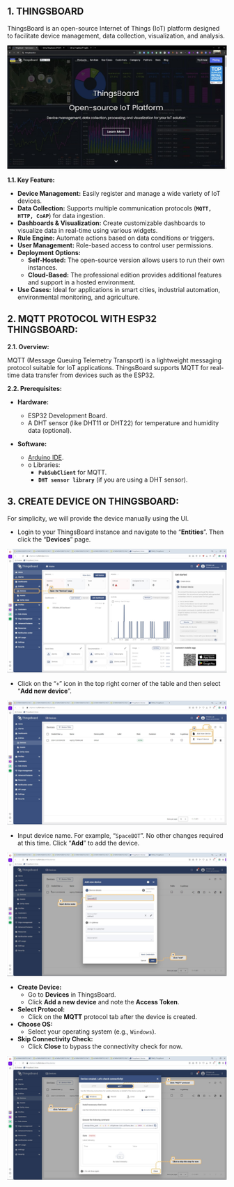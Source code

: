 ## 1. THINGSBOARD

ThingsBoard is an open-source Internet of Things (IoT) platform designed to facilitate device management, data collection, visualization, and analysis.

![20](images/20.jpg)

**1.1. Key Feature:**

* **Device Management:** Easily register and manage a wide variety of IoT devices.
* **Data Collection:** Supports multiple communication protocols (**`MQTT, HTTP, CoAP`**) for data ingestion.
* **Dashboards & Visualization:** Create customizable dashboards to visualize data in real-time using various widgets.
*	**Rule Engine:** Automate actions based on data conditions or triggers.
*	**User Management:** Role-based access to control user permissions.
*	**Deployment Options:**
    * **Self-Hosted:** The open-source version allows users to run their own instances.
    * **Cloud-Based:** The professional edition provides additional features and support in a hosted environment.
*	**Use Cases:** Ideal for applications in smart cities, industrial automation, environmental monitoring, and agriculture.

## 2. MQTT PROTOCOL WITH ESP32 THINGSBOARD:

**2.1.	Overview:**

MQTT (Message Queuing Telemetry Transport) is a lightweight messaging protocol suitable for IoT applications. ThingsBoard supports MQTT for real-time data transfer from devices such as the ESP32.

**2.2. Prerequisites:**

* **Hardware:**
  * ESP32 Development Board.
  * A DHT sensor (like DHT11 or DHT22) for temperature and humidity data (optional).
 
* **Software:**
  * [Arduino IDE](https://www.arduino.cc/en/software).
  * o	Libraries:
    * **`PubSubClient`** for MQTT.
    * **`DHT sensor library`** (if you are using a DHT sensor).


## 3. CREATE DEVICE ON THINGSBOARD:

For simplicity, we will provide the device manually using the UI.

   * Login to your ThingsBoard instance and navigate to the “**Entities**”. Then click the “**Devices**” page.

   ![1](images/1.jpg)

   * Click on the “`+`” icon in the top right corner of the table and then select “**Add new device**”.

   ![2](images/2.jpg)

   * Input device name. For example, “`SpaceBOT`”. No other changes required at this time. Click “**Add**” to add the device.

   ![3](images/3.jpg)

   * **Create Device:**
     * Go to **Devices** in ThingsBoard.
     * Click **Add a new device** and note the **Access Token**.
   * **Select Protocol:**
     * Click on the **MQTT** protocol tab after the device is created.
   * **Choose OS:**
     * Select your operating system (e.g., `Windows`).
   * **Skip Connectivity Check:**
     * Click **Close** to bypass the connectivity check for now.
    
   ![4](images/4.jpg)
